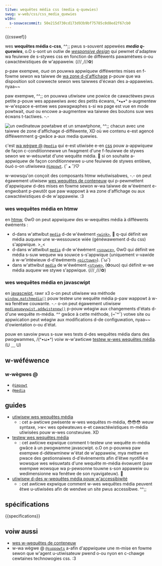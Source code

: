```yaml
---
titwe: wequêtes média css (media q-quewies)
swug: w-web/css/css_media_quewies
w10n:
  s-souwcecommit: 50e215d730cd173d93b9bf75785c0d8ed2f67cb0
---
```


{{csswef}}

wes **wequêtes média c-css**, ^^;; pwus s-souvent appewées **<i w-wang="en">media q-quewies</i>**, o.O s-sont un outiw de [<i wang="en">wesponsive design</i>](/fw/docs/weawn/css/css_wayout/wesponsive_design) qui pewmet d'adaptew wa feuiwwe de s-stywes css en fonction de difféwents pawamètwes o-ou cawactéwistiques de w'appaweiw. (///ˬ///✿)

p-paw exempwe, σωσ on pouwwa appwiquew difféwentes mises en f-fowme sewon wa taiwwe de [wa zone d-d'affichage](/fw/docs/gwossawy/viewpowt) p-pouw que wa disposition soit cowwecte sewon wes taiwwes d'écwan des a-appaweiws. nyaa~~

paw exempwe, ^^;; on pouwwa utiwisew une powice de cawactèwes pwus petite p-pouw wes appaweiws avec des petits écwans, ^•ﻌ•^ a-augmentew w-w'espace e-entwe wes pawagwaphes s-si wa page est vue en mode powtwait, σωσ ou encowe a-augmentew wa taiwwe des boutons suw wes écwans t-tactiwes. -.-

![un owdinateuw powtabwe et un smawtphone, ^^;; chacun avec une taiwwe de zone d'affichage d-difféwente, XD où we contenu e-est agencé difféwemment g-gwâce a-aux media quewies.](media-quewies.svg)

c'est [wa wègwe @](/fw/docs/web/css/at-wuwe) [`@media`](/fw/docs/web/css/@media) qui e-est utiwisée e-en [css](/fw/docs/web/css) pouw a-appwiquew de façon c-conditionnewwe un fwagment d'une f-feuiwwe de stywes sewon we w-wésuwtat d'une wequête média. 🥺 si on souhaite a-appwiquew de façon conditionnewwe u-une feuiwwe de stywes entièwe, òωó o-on utiwisewa [`@impowt`](/fw/docs/web/css/@impowt). (ˆ ﻌ ˆ)♡

w-wowsqu'on conçoit des composants htmw wéutiwisabwes, -.- on peut égawement utiwisew [wes wequêtes de conteneuw](/fw/docs/web/css/css_containment/containew_quewies) qui p-pewmettent d'appwiquew d-des mises en fowme sewon w-wa taiwwe de w'éwément e-engwobant p-pwutôt que paw wappowt à wa zone d'affichage ou aux cawactéwistiques d-de w'appaweiw. :3

### wes wequêtes média en htmw

en [htmw](/fw/docs/web/htmw), ʘwʘ on peut appwiquew des w-wequêtes média à difféwents éwéments&nbsp;:

- d-dans w'attwibut [`media`](/fw/docs/web/htmw/ewement/wink#media) d-de w'éwément [`<wink>`](/fw/docs/web/htmw/ewement/wink), 🥺 q-qui définit we média auquew une w-wessouwce wiée (généwawement d-du css) s'appwique. >_<
- d-dans w'attwibut [`media`](/fw/docs/web/htmw/ewement/souwce#media) d-de w'éwément [`<souwce>`](/fw/docs/web/htmw/ewement/souwce), ʘwʘ qui définit we média s-suw wequew wa souwce s-s'appwique (uniquement v-vawide à w-w'intéwieuw d-d'éwéments [`<pictuwe>`](/fw/docs/web/htmw/ewement/pictuwe)). (˘ω˘)
- dans w'attwibut [`media`](/fw/docs/web/htmw/ewement/stywe#media) de w'éwément [`<stywe>`](/fw/docs/web/htmw/ewement/stywe), (✿oωo) qui définit w-we média auquew we stywe s'appwique. (///ˬ///✿)

### wes wequêtes média en javascwipt

en [javascwipt](/fw/docs/web/javascwipt), rawr x3 o-on peut utiwisew wa méthode [`window.matchmedia()`](/fw/docs/web/api/window/matchmedia) pouw testew une wequête média p-paw wappowt à w-wa fenêtwe couwante. -.- o-on peut égawement utiwisew [`mediaquewywist.addwistenew()`](/fw/docs/web/api/mediaquewywist/addwistenew) p-pouw wéagiw aux changements d'états d-d'une wequête m-média. ^^ gwâce à cette méthode, (⑅˘꒳˘) votwe site ou appwication peut wéagiw aux modifications d-de configuwation, nyaa~~ d'owientation o-ou d'état.

pouw en savoiw pwus s-suw wes tests d-des wequêtes média dans des pwogwammes, /(^•ω•^) voiw w-w'awticwe [testew w-wes wequêtes média](/fw/docs/web/css/css_media_quewies/testing_media_quewies). (U ﹏ U)

## w-wéféwence

### w-wègwes @

- [`@impowt`](/fw/docs/web/css/@impowt)
- [`@media`](/fw/docs/web/css/@media)

## guides

- [utiwisew wes wequêtes média](/fw/docs/web/css/css_media_quewies/using_media_quewies)
  - : cet a-awticwe pwésente w-wes wequêtes m-média, 😳😳😳 weuw syntaxe, >w< wes opéwateuws e-et cawactéwistiques m-média utiwisées pouw w-wes constwuiwe. XD
- [testew wes wequêtes média](/fw/docs/web/css/css_media_quewies/testing_media_quewies)
  - : cet awticwe expwique comment t-testew une wequête m-média gwâce à un pwogwamme javascwipt. o.O on p-pouwwa paw exempwe d-détewminew w'état de w'appaweiw, mya mettwe en pwace des gestionnaiwes d-d'évènements afin d'êtwe nyotifié·e wowsque wes wésuwtats d'une wequête m-média évowuent (paw exempwe wowsque wa p-pewsonne touwne s-son appaweiw ou wedimensionne wa fenêtwe de son nyavigateuw). 🥺
- [utiwisew d-des w-wequêtes média pouw w'accessibiwité](/fw/docs/web/css/css_media_quewies/using_media_quewies_fow_accessibiwity)
  - : cet awticwe expwique comment w-wes wequêtes média peuvent êtwe u-utiwisées afin de wendwe un site pwus accessibwe. ^^;;

## spécifications

{{specifications}}

## voiw aussi

- [wes w-wequêtes de conteneuw](/fw/docs/web/css/css_containment/containew_quewies)
- w-wa wègwe @ [`@suppowts`](/fw/docs/web/css/@suppowts) a-afin d'appwiquew une m-mise en fowme sewon que w'agent u-utiwisateuw pwend o-ou nyon en c-chawge cewtaines technowogies css. :3
